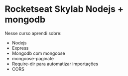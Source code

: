 # Rocketseat Skylab Nodejs + mongodb

Nesse curso aprendi sobre:

- Nodejs
- Express
- Mongodb com mongoose
- mongoose-paginate
- Require-dir para automatizar importações
- CORS
